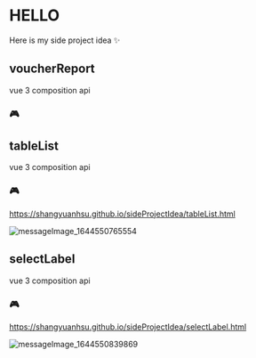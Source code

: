 # HELLO
Here is my side project idea ✨

## voucherReport
vue 3 composition api
### 🎮


## tableList
vue 3 composition api
### 🎮
https://shangyuanhsu.github.io/sideProjectIdea/tableList.html

![messageImage_1644550765554](https://user-images.githubusercontent.com/58197444/153534220-2481ca55-a0a5-45a2-94af-c6a413af0c64.jpeg)


## selectLabel
vue 3 composition api
### 🎮
https://shangyuanhsu.github.io/sideProjectIdea/selectLabel.html

![messageImage_1644550839869](https://user-images.githubusercontent.com/58197444/153534224-440b3d2d-a711-4faa-b46c-518ea9a00fce.jpeg)
